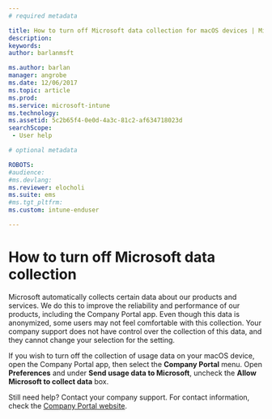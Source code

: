```yaml
---
# required metadata

title: How to turn off Microsoft data collection for macOS devices | Microsoft Docs
description:
keywords:
author: barlanmsft
ms.author: barlan
manager: angrobe
ms.date: 12/06/2017
ms.topic: article
ms.prod:
ms.service: microsoft-intune
ms.technology:
ms.assetid: 5c2b65f4-0e0d-4a3c-81c2-af634718023d
searchScope: - User help

# optional metadata

ROBOTS:  
#audience:
#ms.devlang:
ms.reviewer: elocholi
ms.suite: ems
#ms.tgt_pltfrm:
ms.custom: intune-enduser

---
```


# How to turn off Microsoft data collection

Microsoft automatically collects certain data about our products and services. We do this to improve the reliability and performance of our products, including the Company Portal app. Even though this data is anonymized, some users may not feel comfortable with this collection. Your company support does not have control over the collection of this data, and they cannot change your selection for the setting.

If you wish to turn off the collection of usage data on your macOS device, open the Company Portal app, then select the **Company Portal** menu. Open **Preferences** and under **Send usage data to Microsoft**, uncheck the **Allow Microsoft to collect data** box.

Still need help? Contact your company support. For contact information, check the [Company Portal website](https://portal.manage.microsoft.com).
